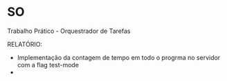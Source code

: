 # SO
Trabalho Prático - Orquestrador de Tarefas

RELATÓRIO:
- Implementação da contagem de tempo em todo o progrma no servidor com a flag test-mode
-
